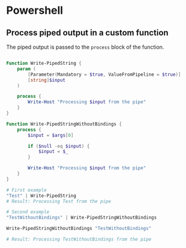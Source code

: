 # Powershell

## Process piped output in a custom function

The piped output is passed to the `process` block of the function.

```powershell

Function Write-PipedString {
    param (
        [Parameter(Mandatory = $true, ValueFromPipeline = $true)]
        [string]$input
    )

    process {
        Write-Host "Processing $input from the pipe"
    }
}

Function Write-PipedStringWithoutBindings {
    process {
        $input = $args[0]

        if ($null -eq $input) {
            $input = $_
        }

        Write-Host "Processing $input from the pipe"
    }
}

# First example
"Test" | Write-PipedString
# Result: Processing Test from the pipe

# Second example
"TestWithoutBindings" | Write-PipedStringWithoutBindings

Write-PipedStringWithoutBindings "TestWithoutBindings"

# Result: Processing TestWithoutBindings from the pipe
```
